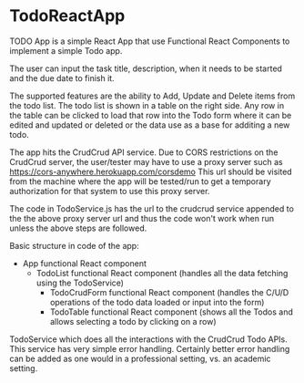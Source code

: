 # TodoReactApp

TODO App is a simple React App that use Functional React Components to implement a simple Todo app.

The user can input the task title, description, when it needs to be started and the due date to finish it.

The supported features are the ability to Add, Update and Delete items from the todo list. The todo list is shown in a table on the right side. Any row in the table can be clicked to load that row into the Todo form where it can be edited and updated or deleted or the data use as a base for additing a new todo.

The app hits the CrudCrud API service. Due to CORS restrictions on the CrudCrud server, the user/tester may have to use a proxy server such as https://cors-anywhere.herokuapp.com/corsdemo This url should be visited from the machine where the app will be tested/run to get a temporary authorization for that system to use this proxy server.

The code in TodoService.js has the url to the crudcrud service appended to the the above proxy server url and thus the code won't work when run unless the above steps are followed.

Basic structure in code of the app:

* App functional React component
  * TodoList functional React component (handles all the data fetching using the TodoService)
    * TodoCrudForm functional React component (handles the C/U/D operations of the todo data loaded or input into the form)
    * TodoTable functional React component (shows all the Todos and allows selecting a todo by clicking on a row)
      
TodoService which does all the interactions with the CrudCrud Todo APIs. This service has very simple error handling. Certainly better error handling can be added as one would in a professional setting, vs. an academic setting.

